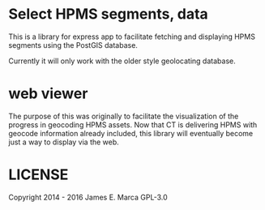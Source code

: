 # Select HPMS segments, data

This is a library for express app to facilitate fetching and
displaying HPMS segments using the PostGIS database.

Currently it will only work with the older style geolocating database.

# web viewer

The purpose of this was originally to facilitate the visualization of
the progress in geocoding HPMS assets.  Now that CT is delivering HPMS
with geocode information already included, this library will
eventually become just a way to display via the web.

# LICENSE

Copyright 2014 - 2016 James E. Marca
GPL-3.0
